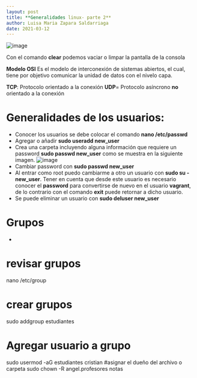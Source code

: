 ```yaml
---
layout: post
title: **Generalidades linux- parte 2**
author: Luisa Maria Zapara Saldarriaga
date: 2021-03-12
---
```


![image](https://user-images.githubusercontent.com/64289108/111040283-49536280-8400-11eb-85ff-cb21414e5797.png)

Con el comando **clear** podemos vaciar o limpar la pantalla de la consola

**Modelo OSI**
Es el modelo de interconexión de sistemas abiertos, el cual, tiene por objetivo comunicar la unidad de datos con el nivelo capa.

**TCP**: Protocolo orientado a la conexión
**UDP**= Protocolo asíncrono **no** orientado a la conexión

# Generalidades de los usuarios:

- Conocer los usuarios se debe colocar el comando **nano /etc/passwd** 
- Agregar o añadir **sudo useradd new_user**
- Crea una carpeta incluyendo alguna información que requiere un password **sudo passwd new_user** como se muestra en la siguiente imagen.
![image](https://user-images.githubusercontent.com/64289042/111040738-84569580-8402-11eb-9242-2f0bec5eee51.png)
- Cambiar password con **sudo passwd new_user** 
- Al entrar como root puedo cambiarme a otro un usuario con **sudo su - new_user**. Tener en cuenta que desde este usuario es necesario conocer el **password** para convertirse de nuevo en el usuario **vagrant**, de lo contrario con el comando **exit** puede retornar a dicho usuario.
- Se puede eliminar un usuario con **sudo deluser new_user**

# Grupos
- 


# revisar grupos
nano /etc/group
# crear grupos
sudo addgroup estudiantes
# Agregar usuario a grupo
sudo usermod -aG estudiantes cristian
#asignar el dueño del archivo o carpeta
sudo chown -R angel.profesores notas
